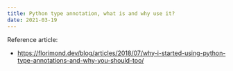 ```yaml
---
title: Python type annotation, what is and why use it?
date: 2021-03-19
---
```


Reference article:
* https://florimond.dev/blog/articles/2018/07/why-i-started-using-python-type-annotations-and-why-you-should-too/
